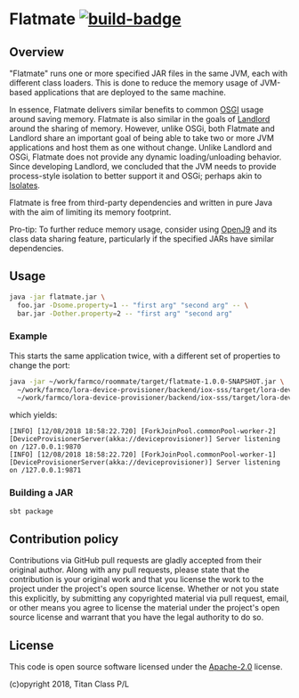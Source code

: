 # Flatmate [![build-badge][]][build]

[build]:                 https://circleci.com/gh/titanclass/flatmate
[build-badge]:           https://circleci.com/gh/titanclass/flatmate.svg?style=shield

## Overview

"Flatmate" runs one or more specified JAR files in the same JVM, each with different class loaders. This is done to reduce the memory usage of JVM-based applications that are deployed to the same machine.

In essence, Flatmate delivers similar benefits to common [OSGI](https://www.osgi.org/) usage around saving memory. Flatmate is also similar in the goals of [Landlord](https://github.com/landlord/landlord) around the sharing of memory. However, unlike OSGi, both Flatmate and Landlord share an important goal of being able to take two or more JVM applications and host them as one without change. Unlike Landlord and OSGi, Flatmate does not provide any dynamic loading/unloading behavior. Since developing Landlord, we concluded that the JVM needs to provide process-style isolation to better support it and OSGi; perhaps akin to [Isolates](https://en.wikipedia.org/wiki/Application_Isolation_API). 

Flatmate is free from third-party dependencies and written in pure Java with the aim of limiting its memory footprint.
 
Pro-tip: To further reduce memory usage, consider using [OpenJ9](https://www.eclipse.org/openj9/) and its class data sharing feature, particularly if the specified JARs have similar dependencies.

## Usage

```bash
java -jar flatmate.jar \
  foo.jar -Dsome.property=1 -- "first arg" "second arg" -- \
  bar.jar -Dother.property=2 -- "first arg" "second arg"
```

### Example

This starts the same application twice, with a different set of properties to change the port:

```bash
java -jar ~/work/farmco/roommate/target/flatmate-1.0.0-SNAPSHOT.jar \
  ~/work/farmco/lora-device-provisioner/backend/iox-sss/target/lora-device-provisioner-iox-sss-0.1.0-SNAPSHOT.jar -Dstreambed.http-server.bind.port=9870 -- -- \
  ~/work/farmco/lora-device-provisioner/backend/iox-sss/target/lora-device-provisioner-iox-sss-0.1.0-SNAPSHOT.jar -Dstreambed.http-server.bind.port=9871
```

which yields:

```
[INFO] [12/08/2018 18:58:22.720] [ForkJoinPool.commonPool-worker-2] [DeviceProvisionerServer(akka://deviceprovisioner)] Server listening on /127.0.0.1:9870
[INFO] [12/08/2018 18:58:22.720] [ForkJoinPool.commonPool-worker-1] [DeviceProvisionerServer(akka://deviceprovisioner)] Server listening on /127.0.0.1:9871
```

### Building a JAR

```bash
sbt package
```

## Contribution policy ##

Contributions via GitHub pull requests are gladly accepted from their original author. Along with
any pull requests, please state that the contribution is your original work and that you license
the work to the project under the project's open source license. Whether or not you state this
explicitly, by submitting any copyrighted material via pull request, email, or other means you
agree to license the material under the project's open source license and warrant that you have the
legal authority to do so.

## License ##

This code is open source software licensed under the
[Apache-2.0](http://www.apache.org/licenses/LICENSE-2.0) license.

(c)opyright 2018, Titan Class P/L
